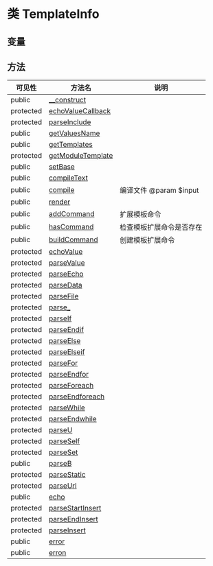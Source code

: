#  类 TemplateInfo




## 变量


## 方法


| 可见性 | 方法名 | 说明 |
|--------|-------|------|
| public|[__construct](TemplateInfo/__construct.md) |  |
| protected|[echoValueCallback](TemplateInfo/echoValueCallback.md) |  |
| protected|[parseInclude](TemplateInfo/parseInclude.md) |  |
| public|[getValuesName](TemplateInfo/getValuesName.md) |  |
| public|[getTemplates](TemplateInfo/getTemplates.md) |  |
| protected|[getModuleTemplate](TemplateInfo/getModuleTemplate.md) |  |
| public|[setBase](TemplateInfo/setBase.md) |  |
| public|[compileText](TemplateInfo/compileText.md) |  |
| public|[compile](TemplateInfo/compile.md) | 编译文件 @param $input |
| public|[render](TemplateInfo/render.md) |  |
| public|[addCommand](TemplateInfo/addCommand.md) | 扩展模板命令  |
| public|[hasCommand](TemplateInfo/hasCommand.md) | 检查模板扩展命令是否存在  |
| public|[buildCommand](TemplateInfo/buildCommand.md) | 创建模板扩展命令  |
| protected|[echoValue](TemplateInfo/echoValue.md) |  |
| protected|[parseValue](TemplateInfo/parseValue.md) |  |
| protected|[parseEcho](TemplateInfo/parseEcho.md) |  |
| protected|[parseData](TemplateInfo/parseData.md) |  |
| protected|[parseFile](TemplateInfo/parseFile.md) |  |
| protected|[parse_](TemplateInfo/parse_.md) |  |
| protected|[parseIf](TemplateInfo/parseIf.md) |  |
| protected|[parseEndif](TemplateInfo/parseEndif.md) |  |
| protected|[parseElse](TemplateInfo/parseElse.md) |  |
| protected|[parseElseif](TemplateInfo/parseElseif.md) |  |
| protected|[parseFor](TemplateInfo/parseFor.md) |  |
| protected|[parseEndfor](TemplateInfo/parseEndfor.md) |  |
| protected|[parseForeach](TemplateInfo/parseForeach.md) |  |
| protected|[parseEndforeach](TemplateInfo/parseEndforeach.md) |  |
| protected|[parseWhile](TemplateInfo/parseWhile.md) |  |
| protected|[parseEndwhile](TemplateInfo/parseEndwhile.md) |  |
| protected|[parseU](TemplateInfo/parseU.md) |  |
| protected|[parseSelf](TemplateInfo/parseSelf.md) |  |
| protected|[parseSet](TemplateInfo/parseSet.md) |  |
| public|[parseB](TemplateInfo/parseB.md) |  |
| protected|[parseStatic](TemplateInfo/parseStatic.md) |  |
| protected|[parseUrl](TemplateInfo/parseUrl.md) |  |
| public|[echo](TemplateInfo/echo.md) |  |
| protected|[parseStartInsert](TemplateInfo/parseStartInsert.md) |  |
| protected|[parseEndInsert](TemplateInfo/parseEndInsert.md) |  |
| protected|[parseInsert](TemplateInfo/parseInsert.md) |  |
| public|[error](TemplateInfo/error.md) |  |
| public|[erron](TemplateInfo/erron.md) |  |
